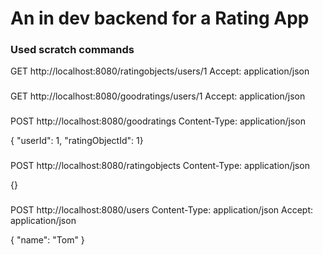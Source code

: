 
# An in dev backend for a Rating App



### Used scratch commands

GET http://localhost:8080/ratingobjects/users/1
Accept: application/json


###
GET http://localhost:8080/goodratings/users/1
Accept: application/json

###
POST http://localhost:8080/goodratings
Content-Type: application/json

{ "userId":  1, "ratingObjectId":  1}

###
POST http://localhost:8080/ratingobjects
Content-Type: application/json

{}

###
POST http://localhost:8080/users
Content-Type: application/json
Accept: application/json

{ "name": "Tom" }




